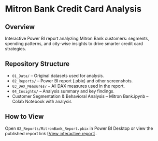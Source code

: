 # Mitron Bank Credit Card Analysis

## Overview
Interactive Power BI report analyzing Mitron Bank customers: segments, spending patterns, and city-wise insights to drive smarter credit card strategies.

## Repository Structure
- `01_Data/` – Original datasets used for analysis.
- `02_Reports/` – Power BI report (.pbix) and other screenshots.
- `03_DAX_Measures/` – All DAX measures used in the report.
- `04_Insights/` – Analysis summary and key findings.
- Customer Segmentation & Behavioral Analysis – Mitron Bank.ipynb – Colab Notebook with analysis

## How to View
Open `02_Reports/MitronBank_Report.pbix` in Power BI Desktop or view the published report link [[View interactive report](https://app.powerbi.com/view?r=eyJrIjoiMjZlOTc0ZDAtY2JkZC00ZTVjLWFmMmQtYzU0NjBjZDUwYjdiIiwidCI6IjI1Y2UwMjYxLWJiZDYtNDljZC1hMWUyLTU0MjYwODg2ZDE1OSJ9&embedImagePlaceholder=true)].
